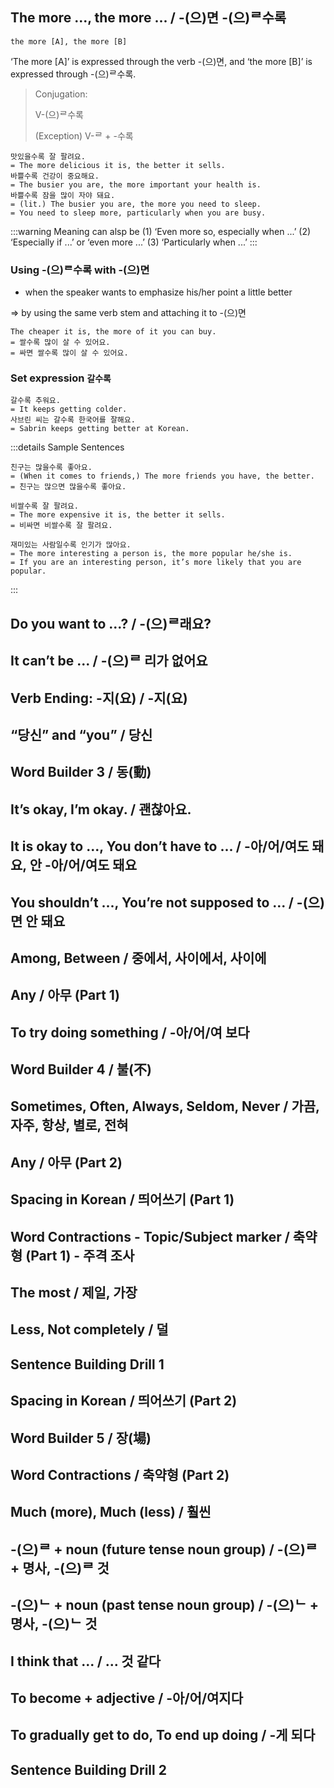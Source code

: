 ## The more ..., the more ... / -(으)면 -(으)ᄅ수록
`the more [A], the more [B]`

‘The more [A]’ is expressed through the verb -(으)면, and ‘the more [B]’ is expressed
through -(으)ᄅ수록.


> Conjugation:
> 
>  V-(으)ᄅ수록
>  
> (Exception) V-ᄅ + -수록

```
맛있을수록 잘 팔려요.
= The more delicious it is, the better it sells.
바쁠수록 건강이 중요해요.
= The busier you are, the more important your health is.
바쁠수록 잠을 많이 자야 돼요.
= (lit.) The busier you are, the more you need to sleep.
= You need to sleep more, particularly when you are busy.
```
:::warning Meaning can alsp be
(1) ‘Even more so, especially when ...’
(2) ‘Especially if ...’ or ‘even more ...’
(3) ‘Particularly when ...’
:::

### Using -(으)ᄅ수록 with -(으)면
- when the speaker wants to emphasize his/her point a little better

=> by using the same verb stem and attaching it to -(으)면

```
The cheaper it is, the more of it you can buy.
= 쌀수록 많이 살 수 있어요.
= 싸면 쌀수록 많이 살 수 있어요.
```

### Set expression `갈수록`

```
갈수록 추워요.
= It keeps getting colder.
사브린 씨는 갈수록 한국어를 잘해요.
= Sabrin keeps getting better at Korean.
```

:::details Sample Sentences
```
친구는 많을수록 좋아요.
= (When it comes to friends,) The more friends you have, the better.
= 친구는 많으면 많을수록 좋아요.

비쌀수록 잘 팔려요.
= The more expensive it is, the better it sells.
= 비싸면 비쌀수록 잘 팔려요.

재미있는 사람일수록 인기가 많아요.
= The more interesting a person is, the more popular he/she is.
= If you are an interesting person, it’s more likely that you are popular.
```
:::

## Do you want to ...? / -(으)ᄅ래요?
## It can’t be ... / -(으)ᄅ 리가 없어요
## Verb Ending: -지(요) / -지(요)
## “당신” and “you” / 당신
## Word Builder 3 / 동(動)
## It’s okay, I’m okay. / 괜찮아요.
## It is okay to ..., You don’t have to ... / -아/어/여도 돼요, 안 -아/어/여도 돼요
## You shouldn’t ..., You’re not supposed to ... / -(으)면 안 돼요
## Among, Between / 중에서, 사이에서, 사이에
## Any / 아무 (Part 1)
## To try doing something / -아/어/여 보다
## Word Builder 4 / 불(不)
## Sometimes, Often, Always, Seldom, Never / 가끔, 자주, 항상, 별로, 전혀
## Any / 아무 (Part 2)
## Spacing in Korean / 띄어쓰기 (Part 1)
## Word Contractions - Topic/Subject marker / 축약형 (Part 1) - 주격 조사
## The most / 제일, 가장
## Less, Not completely / 덜
## Sentence Building Drill 1
## Spacing in Korean / 띄어쓰기 (Part 2)
## Word Builder 5 / 장(場)
## Word Contractions / 축약형 (Part 2)
## Much (more), Much (less) / 훨씬
## -(으)ᄅ + noun (future tense noun group) / -(으)ᄅ + 명사, -(으)ᄅ 것
## -(으)ᄂ + noun (past tense noun group) / -(으)ᄂ + 명사, -(으)ᄂ 것
## I think that ... / ... 것 같다
## To become + adjective / -아/어/여지다
## To gradually get to do, To end up doing / -게 되다
## Sentence Building Drill 2
